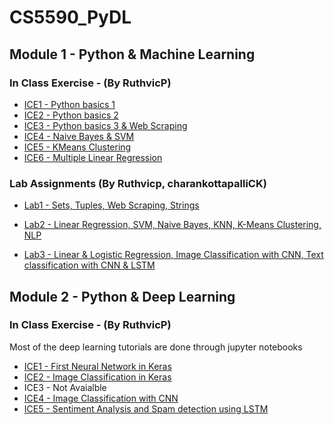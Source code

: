 # CS5590_PyDL

## Module 1 - Python & Machine Learning

### In Class Exercise - (By RuthvicP)
* [ICE1 - Python basics 1](https://github.com/Ruthvicp/CS5590_PyDL/tree/master/Module1/In_Class_Exercise/ICE1)
* [ICE2 - Python basics 2](https://github.com/Ruthvicp/CS5590_PyDL/tree/master/Module1/In_Class_Exercise/ICE2)
* [ICE3 - Python basics 3 & Web Scraping](https://github.com/Ruthvicp/CS5590_PyDL/tree/master/Module1/In_Class_Exercise/ICE3)
* [ICE4 - Naive Bayes & SVM](https://github.com/Ruthvicp/CS5590_PyDL/tree/master/Module1/In_Class_Exercise/ICE4)
* [ICE5 - KMeans Clustering](https://github.com/Ruthvicp/CS5590_PyDL/tree/master/Module1/In_Class_Exercise/ICE5)
* [ICE6 - Multiple Linear Regression](https://github.com/Ruthvicp/CS5590_PyDL/tree/master/Module1/In_Class_Exercise/ICE6)

### Lab Assignments (By Ruthvicp, charankottapalliCK)

* [Lab1 - Sets, Tuples, Web Scraping, Strings](https://github.com/Ruthvicp/CS5590_PyDL/tree/master/Module1/Lab_Assignment/Lab1)

* [Lab2 - Linear Regression, SVM, Naive Bayes, KNN, K-Means Clustering, NLP](https://github.com/Ruthvicp/CS5590_PyDL/tree/master/Module1/Lab_Assignment/Lab2)

* [Lab3 - Linear & Logistic Regression, Image Classification with CNN, Text classification with CNN & LSTM](https://github.com/Ruthvicp/CS5590_PyDL/wiki/Lab-Assignment-3)



## Module 2 - Python & Deep Learning

### In Class Exercise - (By RuthvicP) 
Most of the deep learning tutorials are done through jupyter notebooks

* [ICE1 - First Neural Network in Keras](https://github.com/Ruthvicp/CS5590_PyDL/tree/master/Module2/In_Class_Exercise/ICE1)
* [ICE2 - Image Classification in Keras](https://github.com/Ruthvicp/CS5590_PyDL/tree/master/Module2/In_Class_Exercise/ICE2/Source)
* ICE3 - Not Avaialble
* [ICE4 - Image Classification with CNN](https://github.com/Ruthvicp/CS5590_PyDL/tree/master/Module2/In_Class_Exercise/ICE4)
* [ICE5 - Sentiment Analysis and Spam detection using LSTM](https://github.com/Ruthvicp/CS5590_PyDL/tree/master/Module2/In_Class_Exercise/ICE5)

